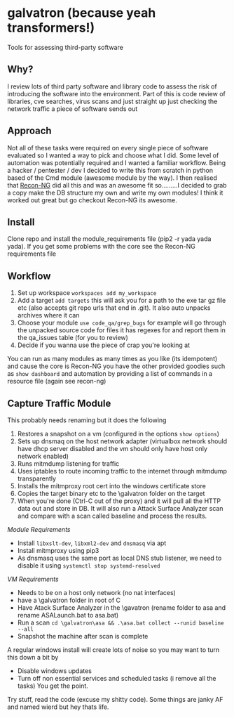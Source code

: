 # galvatron (because yeah transformers!)
Tools for assessing third-party software

## Why?
I review lots of third party software and library code to assess the risk of
introducing the software into the environment. Part of this is code review of
libraries, cve searches, virus scans and just straight up just checking the
network traffic a piece of software sends out

## Approach
Not all of these tasks were required on every single piece of software evaluated
so I wanted a way to pick and choose what I did. Some level of automation was
potentially required and I wanted a familiar workflow. Being a hacker /
pentester / dev I decided to write this from scratch in python based of the Cmd
module (awesome module by the way). I then realised that
[Recon-NG](https://github.com/lanmaster53/recon-ng) did all this and was an
awesome fit so.........I decided to grab a copy make the DB structure my own and
write my own modules! I think it worked out great but go checkout Recon-NG its
awesome.

## Install
Clone repo and install the module_requirements file (pip2 -r yada yada yada). If
you get some problems with the core see the Recon-NG requirements file

## Workflow
1. Set up workspace `workspaces add my_workspace`
2. Add a target `add targets` this will ask you for a path to the exe tar gz
   file etc (also accepts git repo urls that end in .git). It also auto unpacks
   archives where it can
3. Choose your module `use code_qa/grep_bugs` for example will go through the
   unpacked source code for files it has regexes for and report them in the
   qa_issues table (for you to review)
4. Decide if you wanna use the piece of crap you're looking at

You can run as many modules as many times as you like (its idempotent) and cause
the core is Recon-NG you have the other provided goodies such as `show dashboard` 
and automation by providing a list of commands in a resource file (again see
recon-ng)

## Capture Traffic Module
This probably needs renaming but it does the following
1. Restores a snapshot on a vm (configured in the options `show options`)
2. Sets up dnsmaq on the host network adapter (virtualbox network should have
   dhcp server disabled and the vm should only have host only network enabled)
3. Runs mitmdump listening for traffic
4. Uses iptables to route incoming traffic to the internet through mitmdump
   transparently
5. Installs the mitmproxy root cert into the windows certificate store
6. Copies the target binary etc to the \galvatron folder on the target
7. When you're done (Ctrl-C out of the proxy) and it will pull all the HTTP data
   out and store in DB. It will also run a Attack Surface Analyzer scan and
   compare with a scan called baseline and process the results.

_Module Requirements_
- Install `libxslt-dev`, `libxml2-dev` and `dnsmasq` via apt
- Install mitmproxy using pip3
- As dnsmasq uses the same port as local DNS stub listener, we need to disable it using `systemctl stop systemd-resolved`

_VM Requirements_
- Needs to be on a host only network (no nat interfaces) 
- have a \galvatron folder in root of C
- Have Atack Surface Analyzer in the \gavatron (rename folder to asa and rename
  ASALaunch.bat to asa.bat)
- Run a scan `cd \galvatron\asa && .\asa.bat collect --runid baseline --all`
- Snapshot the machine after scan is complete

A regular windows install will create lots of noise so you may want to turn this
down a bit by
- Disable windows updates
- Turn off non essential services and scheduled tasks (i remove all the tasks)
You get the point.

Try stuff, read the code (excuse my shitty code). Some things are janky AF and
named wierd but hey thats life.

